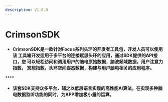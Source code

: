 ```yaml
---
description: V1.0.0
---
```


# CrimsonSDK

* **CrimsonSDK是⼀款针对Focus系列头环的开发者⼯具包，开发⼈员可以使⽤该 ⼯具箱开发适⽤于多平台的连接赋思头环的应⽤，通过SDK提供的API接⼝，您 可以轻松访问和调⽤⽤户的脑电原始数据，脑波频域数据，⽤户注意⼒指数， 冥想指数，头环空间姿态数据，构建与⽤户脑电相关的应⽤程序。**

\*\*\*\*

* **该套SDK⽀持众多平台，辅之以低层语⾔实现的⾼性能AI算法，在实现多种脑 电数据监听功能的同时，为APP增加极⼩量的运算。**

